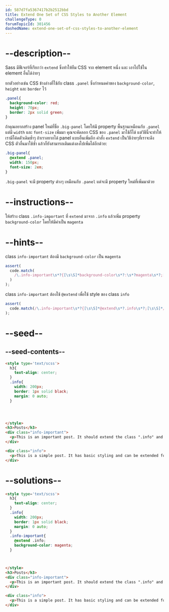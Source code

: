 ```yaml
---
id: 587d7fa5367417b2b2512bbd
title: Extend One Set of CSS Styles to Another Element
challengeType: 0
forumTopicId: 301456
dashedName: extend-one-set-of-css-styles-to-another-element
---
```


# --description--

Sass มีฟีเจอร์ที่เรียกว่า `extend` ซึ่งทำให้ยืม CSS จาก element หนึ่ง และ เอาไปใช้ใน element อื่นได้ง่ายๆ

ยกตัวอย่างเช่น CSS ข้างล่างที่ใช้กับ class `.panel` ซึ่งกำหนดค่าของ `background-color`, `height` และ `border` ไว้

```scss
.panel{
  background-color: red;
  height: 70px;
  border: 2px solid green;
}
```

ถ้าคุณอยากสร้าง panel ใหม่ที่ชื่อ `.big-panel` โดยให้มี property พื้นฐานเหมือนกับ `.panel` แต่มี `width` และ `font-size` เพิ่มมา คุณจะคัดลอก CSS ของ `.panel` มาใช้ก็ได้ แต่วิธีนี้จะทำให้เรามีโค้ดตัวเดิมซ้ำๆ ถ้าเราอยากได้ panel แบบอื่นเพิ่มอีก
คำสั่ง `extend` เป็นวิธีง่ายๆที่เราจะดึง CSS ตัวอื่นมาใช้ซ้ำ แล้วก็ยังสามารถเติมแต่งลงไปเพิ่มได้อีกด้วย:

```scss
.big-panel{
  @extend .panel;
  width: 150px;
  font-size: 2em;
}
```

`.big-panel` จะมี property ต่างๆ เหมือนกับ `.panel` แต่จะมี property ใหม่ที่เพิ่มมาด้วย

# --instructions--

ให้สร้าง class `.info-important` ที่ `extend` มาจาก `.info` แล้วเพิ่ม property `background-color` โดยให้มีค่าเป็น `magenta`

# --hints--

class `info-important` ต้องมี `background-color` เป็น `magenta`

```js
assert(
  code.match(
    /\.info-important\s*?{[\s\S]*background-color\s*?:\s*?magenta\s*?;[\s\S]*}/gi
  )
);
```

class `info-important` ต้องใช้ `@extend` เพื่อใช้ style ของ class `info`

```js
assert(
  code.match(/\.info-important\s*?{[\s\S]*@extend\s*?.info\s*?;[\s\S]*/gi)
);
```

# --seed--

## --seed-contents--

```html
<style type='text/scss'>
  h3{
    text-align: center;
  }
  .info{
    width: 200px;
    border: 1px solid black;
    margin: 0 auto;
  }




</style>
<h3>Posts</h3>
<div class="info-important">
  <p>This is an important post. It should extend the class ".info" and have its own CSS styles.</p>
</div>

<div class="info">
  <p>This is a simple post. It has basic styling and can be extended for other uses.</p>
</div>
```

# --solutions--

```html
<style type='text/scss'>
  h3{
    text-align: center;
  }
  .info{
    width: 200px;
    border: 1px solid black;
    margin: 0 auto;
  }
  .info-important{
    @extend .info;
    background-color: magenta;
  }



</style>
<h3>Posts</h3>
<div class="info-important">
  <p>This is an important post. It should extend the class ".info" and have its own CSS styles.</p>
</div>

<div class="info">
  <p>This is a simple post. It has basic styling and can be extended for other uses.</p>
</div>
```
